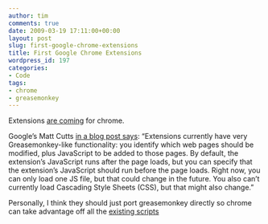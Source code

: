 ```yaml
---
author: tim
comments: true
date: 2009-03-19 17:11:00+00:00
layout: post
slug: first-google-chrome-extensions
title: First Google Chrome Extensions
wordpress_id: 197
categories:
- Code
tags:
- chrome
- greasemonkey
---
```


Extensions [are coming](http://dev.chromium.org/developers/design-documents/extensions/howto) for chrome.   

  

Google’s Matt Cutts [in a blog post says](http://www.mattcutts.com/blog/write-chrome-extension/): “Extensions currently have very Greasemonkey-like functionality: you identify which web pages should be modified, plus JavaScript to be added to those pages. By default, the extension’s JavaScript runs after the page loads, but you can specify that the extension’s JavaScript should run before the page loads. Right now, you can only load one JS file, but that could change in the future. You also can’t currently load Cascading Style Sheets (CSS), but that might also change.”  

  

Personally, I think they should just port greasemonkey directly so chrome can take advantage off all the [existing scripts ](http://userscripts.org/)
